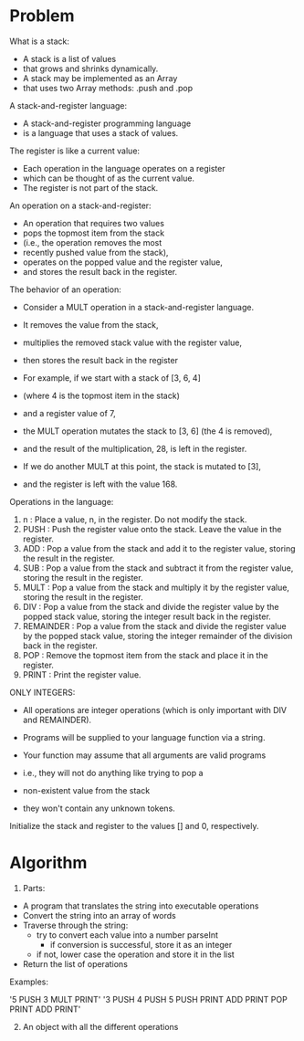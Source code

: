 # Problem

What is a stack:
- A stack is a list of values
- that grows and shrinks dynamically.
- A stack may be implemented as an Array
- that uses two Array methods: .push and .pop

A stack-and-register language:
- A stack-and-register programming language
- is a language that uses a stack of values.

The register is like a current value:
- Each operation in the language operates on a register
- which can be thought of as the current value.
- The register is not part of the stack.

An operation on a stack-and-register:
- An operation that requires two values
- pops the topmost item from the stack
- (i.e., the operation removes the most
- recently pushed value from the stack),
- operates on the popped value and the register value,
- and stores the result back in the register.

The behavior of an operation:
- Consider a MULT operation in a stack-and-register language.
- It removes the value from the stack,
- multiplies the removed stack value with the register value,
- then stores the result back in the register

- For example, if we start with a stack of [3, 6, 4]
- (where 4 is the topmost item in the stack)
- and a register value of 7,
- the MULT operation mutates the stack to [3, 6] (the 4 is removed),
- and the result of the multiplication, 28, is left in the register.
- If we do another MULT at this point, the stack is mutated to [3],
- and the register is left with the value 168.

Operations in the language:
1. n : Place a value, n, in the register. Do not modify the stack.
2. PUSH : Push the register value onto the stack. Leave the value in the register.
3. ADD : Pop a value from the stack and add it to the register value, storing the result in the register.
4. SUB : Pop a value from the stack and subtract it from the register value, storing the result in the register.
5. MULT : Pop a value from the stack and multiply it by the register value, storing the result in the register.
6. DIV : Pop a value from the stack and divide the register value by the popped stack value, storing the integer result back in the register.
7. REMAINDER : Pop a value from the stack and divide the register value by the popped stack value, storing the integer remainder of the division back in the register.
8. POP : Remove the topmost item from the stack and place it in the register.
9. PRINT : Print the register value.

ONLY INTEGERS:
- All operations are integer operations (which is only important with DIV and REMAINDER).

- Programs will be supplied to your language function via a string.
- Your function may assume that all arguments are valid programs
- i.e., they will not do anything like trying to pop a
- non-existent value from the stack
- they won't contain any unknown tokens.

Initialize the stack and register to the values [] and 0, respectively.

# Algorithm

1. Parts:
  - A program that translates the string into executable operations 
  - Convert the string into an array of words 
  - Traverse through the string:
    - try to convert each value into a number parseInt
      - if conversion is successful, store it as an integer 
    - if not, lower case the operation and store it in the list
  - Return the list of operations 

  Examples:

  '5 PUSH 3 MULT PRINT'
  '3 PUSH 4 PUSH 5 PUSH PRINT ADD PRINT POP PRINT ADD PRINT'

2. An object with all the different operations

